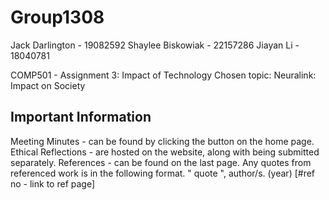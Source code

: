 # Group1308 
Jack Darlington - 19082592
Shaylee Biskowiak - 22157286
Jiayan Li - 18040781

COMP501 - Assignment 3: Impact of Technology 
Chosen topic: Neuralink: Impact on Society

## Important Information
Meeting Minutes - can be found by clicking the button on the home page.
Ethical Reflections - are hosted on the website, along with being submitted separately.
References - can be found on the last page. Any quotes from referenced work is in the following format.
    " quote ", author/s. (year) [#ref no - link to ref page]